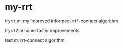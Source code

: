 # my-rrt
tryrrt.m:
my improved informed-rrt*-connect algorithm 	

tryrrt2.m
some faster improvements

test.m:
rrt-connect algorithm
